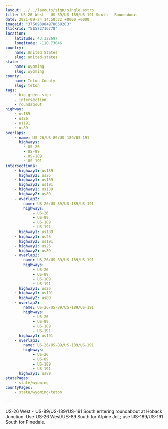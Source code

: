```yaml
---
layout: ../../layouts/sign/single.astro
title: US-26 West - US-89/US-189/US-191 South - Roundabout
date: 2021-09-24 14:50:22 +0000 +0000
imageid: "375093984978058203"
flickrid: "51572716778"
location:
    latitude: 43.322697
    longitude: -110.73046
country:
    name: United States
    slug: united-states
state:
    name: Wyoming
    slug: wyoming
county:
    name: Teton County
    slug: teton
tags:
    - big-green-sign
    - intersection
    - roundabout
highway:
    - us189
    - us26
    - us191
    - us89
overlaps:
    - name: US-26/US-89/US-189/US-191
      highways:
        - US-26
        - US-89
        - US-189
        - US-191
intersections:
    - highway1: us189
      highway2: us26
    - highway1: us189
      highway2: us191
    - highway1: us189
      highway2: us89
    - overlap2:
        name: US-26/US-89/US-189/US-191
        highways:
            - US-26
            - US-89
            - US-189
            - US-191
      highway1: us189
    - highway1: us26
      highway2: us191
    - highway1: us26
      highway2: us89
    - overlap2:
        name: US-26/US-89/US-189/US-191
        highways:
            - US-26
            - US-89
            - US-189
            - US-191
      highway1: us26
    - highway1: us191
      highway2: us89
    - overlap2:
        name: US-26/US-89/US-189/US-191
        highways:
            - US-26
            - US-89
            - US-189
            - US-191
      highway1: us191
    - overlap2:
        name: US-26/US-89/US-189/US-191
        highways:
            - US-26
            - US-89
            - US-189
            - US-191
      highway1: us89
statePages:
    - state/wyoming
countyPages:
    - state/wyoming/teton

---
```

US-26 West - US-89/US-189/US-191 South entering roundabout at Hoback Junction.  Use US-26 West/US-89 South for Alpine Jct.; use US-189/US-191 South for Pinedale. 